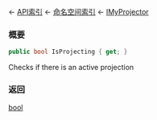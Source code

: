 ← [API索引](Api-Index) ← [命名空间索引](Namespace-Index) ← [IMyProjector](Sandbox.ModAPI.Ingame.IMyProjector)

### 概要

```csharp
public bool IsProjecting { get; }
```

Checks if there is an active projection

### 返回

[bool](https://docs.microsoft.com/en-us/dotnet/api/System.Boolean?view=netframework-4.6)

